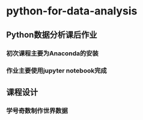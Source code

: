# python-for-data-analysis
## Python数据分析课后作业
### 初次课程主要为Anaconda的安装
### 作业主要使用jupyter notebook完成
## 课程设计
### 学号奇数制作世界数据
